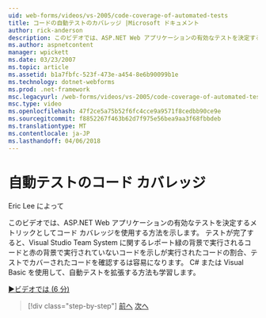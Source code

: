 ```yaml
---
uid: web-forms/videos/vs-2005/code-coverage-of-automated-tests
title: コードの自動テストのカバレッジ |Microsoft ドキュメント
author: rick-anderson
description: このビデオでは、ASP.NET Web アプリケーションの有効なテストを決定するメトリックとしてコード カバレッジを使用する方法を示します。 テストの後に、com がしています.
ms.author: aspnetcontent
manager: wpickett
ms.date: 03/23/2007
ms.topic: article
ms.assetid: b1a7fbfc-523f-473e-a454-8e6b90099b1e
ms.technology: dotnet-webforms
ms.prod: .net-framework
msc.legacyurl: /web-forms/videos/vs-2005/code-coverage-of-automated-tests
msc.type: video
ms.openlocfilehash: 47f2ce5a75b52f6fc4cce9a9571f8cedbb90ce9e
ms.sourcegitcommit: f8852267f463b62d7f975e56bea9aa3f68fbbdeb
ms.translationtype: MT
ms.contentlocale: ja-JP
ms.lasthandoff: 04/06/2018
---
```

<a name="code-coverage-of-automated-tests"></a>自動テストのコード カバレッジ
====================
Eric Lee によって

このビデオでは、ASP.NET Web アプリケーションの有効なテストを決定するメトリックとしてコード カバレッジを使用する方法を示します。 テストが完了すると、Visual Studio Team System に関するレポート緑の背景で実行されるコードと赤の背景で実行されていないコードを示しが実行されたコードの割合、テストでカバーされたコードを確認するは容易になります。 C# または Visual Basic を使用して、自動テストを拡張する方法も学習します。

[&#9654;ビデオでは (6 分)](https://channel9.msdn.com/Blogs/ASP-NET-Site-Videos/code-coverage-of-automated-tests)

> [!div class="step-by-step"]
> [前へ](measuring-the-business-value-of-ajax.md)
> [次へ](custom-extraction-rules-and-coded-web-tests.md)
